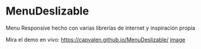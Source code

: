 # MenuDeslizable
Menu Responsive hecho con varias librerias de internet y inspiración propia

Mira el demo en vivo: https://capvalen.github.io/MenuDeslizable/
[image]( https://capvalen.github.io/MenuDeslizable/images/captura.png )

